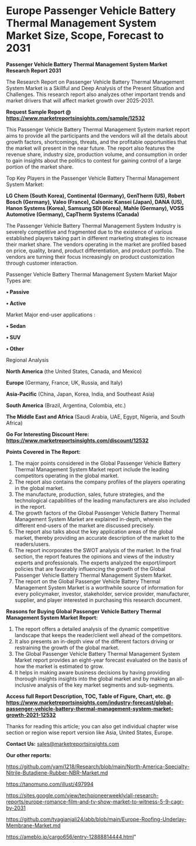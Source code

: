 # Europe Passenger Vehicle Battery Thermal Management System Market Size, Scope, Forecast to 2031

<strong>Passenger Vehicle Battery Thermal Management System Market Research Report 2031</strong>

The Research Report on Passenger Vehicle Battery Thermal Management System Market is a Skillful and Deep Analysis of the Present Situation and Challenges. This research report also analyzes other important trends and market drivers that will affect market growth over 2025-2031.

<strong>Request Sample Report @ <a href=https://www.marketreportsinsights.com/sample/12532>https://www.marketreportsinsights.com/sample/12532</a></strong>

This Passenger Vehicle Battery Thermal Management System market report aims to provide all the participants and the vendors will all the details about growth factors, shortcomings, threats, and the profitable opportunities that the market will present in the near future. The report also features the revenue share, industry size, production volume, and consumption in order to gain insights about the politics to contest for gaining control of a large portion of the market share.

Top Key Players in the Passenger Vehicle Battery Thermal Management System Market:

<strong>LG Chem (South Korea), Continental (Germany), GenTherm (US), Robert Bosch (Germany), Valeo (France), Calsonic Kansei (Japan), DANA (US), Hanon Systems (Korea), Samsung SDI (Korea), Mahle (Germany), VOSS Automotive (Germany), CapTherm Systems (Canada)</strong>

The Passenger Vehicle Battery Thermal Management System Industry is severely competitive and fragmented due to the existence of various established players taking part in different marketing strategies to increase their market share. The vendors operating in the market are profiled based on price, quality, brand, product differentiation, and product portfolio. The vendors are turning their focus increasingly on product customization through customer interaction.

Passenger Vehicle Battery Thermal Management System Market Major Types are:

<strong>• Passive

• Active</strong>

Market Major end-user applications :

<strong>• Sedan

• SUV

• Other</strong>

Regional Analysis

</u><strong><b>North America</b></strong> (the United States, Canada, and Mexico)

<strong><b>Europe </b></strong>(Germany, France, UK, Russia, and Italy)

<strong><b>Asia-Pacific</b></strong> (China, Japan, Korea, India, and Southeast Asia)

<strong><b>South America</b></strong> (Brazil, Argentina, Colombia, etc.)

<strong><b>The Middle East and Africa</b></strong> (Saudi Arabia, UAE, Egypt, Nigeria, and South Africa)

<strong>Go For Interesting Discount Here: <a href=https://www.marketreportsinsights.com/discount/12532>https://www.marketreportsinsights.com/discount/12532</a></strong>

<strong>Points Covered in The Report:</strong>
<ol>
  <li>The major points considered in the Global Passenger Vehicle Battery Thermal Management System Market report include the leading competitors operating in the global market.</li>
  <li>The report also contains the company profiles of the players operating in the global market.</li>
  <li>The manufacture, production, sales, future strategies, and the technological capabilities of the leading manufacturers are also included in the report.</li>
  <li>The growth factors of the Global Passenger Vehicle Battery Thermal Management System Market are explained in-depth, wherein the different end-users of the market are discussed precisely.</li>
  <li>The report also talks about the key application areas of the global market, thereby providing an accurate description of the market to the readers/users.</li>
  <li>The report incorporates the SWOT analysis of the market. In the final section, the report features the opinions and views of the industry experts and professionals. The experts analyzed the export/import policies that are favorably influencing the growth of the Global Passenger Vehicle Battery Thermal Management System Market.</li>
  <li>The report on the Global Passenger Vehicle Battery Thermal Management System Market is a worthwhile source of information for every policymaker, investor, stakeholder, service provider, manufacturer, supplier, and player interested in purchasing this research document.</li>
</ol>
<strong>Reasons for Buying Global Passenger Vehicle Battery Thermal Management System Market Report:</strong>

<ol>
  <li>The report offers a detailed analysis of the dynamic competitive landscape that keeps the reader/client well ahead of the competitors.</li>
  <li>It also presents an in-depth view of the different factors driving or restraining the growth of the global market.</li>
  <li>The Global Passenger Vehicle Battery Thermal Management System Market report provides an eight-year forecast evaluated on the basis of how the market is estimated to grow.</li>
  <li>It helps in making aware business decisions by having providing thorough insights insights into the global market and by making an all-inclusive analysis of the key market segments and sub-segments.</li>
</ol>
<strong>Access full Report Description, TOC, Table of Figure, Chart, etc. @ <a href=https://www.marketreportsinsights.com/industry-forecast/global-passenger-vehicle-battery-thermal-management-system-market-growth-2021-12532>https://www.marketreportsinsights.com/industry-forecast/global-passenger-vehicle-battery-thermal-management-system-market-growth-2021-12532</a></strong>


Thanks for reading this article; you can also get individual chapter wise section or region wise report version like Asia, United States, Europe.

<strong>Contact Us:</strong>
sales@marketreportsinsights.com

<strong>Our other reports:</strong>

<a href=https://github.com/yami1218/Research/blob/main/North-America-Specialty-Nitrile-Butadiene-Rubber-NBR-Market.md>https://github.com/yami1218/Research/blob/main/North-America-Specialty-Nitrile-Butadiene-Rubber-NBR-Market.md</a>

<a href=https://tanomuno.com/illust/497994>https://tanomuno.com/illust/497994</a>

<a href=https://sites.google.com/view/techpioneerweekly/all-research-reports/europe-romance-film-and-tv-show-market-to-witness-5-9-cagr-by-2031>https://sites.google.com/view/techpioneerweekly/all-research-reports/europe-romance-film-and-tv-show-market-to-witness-5-9-cagr-by-2031</a>

<a href=https://github.com/tyagianjali24/abb/blob/main/Europe-Roofing-Underlay-Membrane-Market.md>https://github.com/tyagianjali24/abb/blob/main/Europe-Roofing-Underlay-Membrane-Market.md</a>

<a href=https://ameblo.jp/cargo656/entry-12888814444.html>https://ameblo.jp/cargo656/entry-12888814444.html</a>"
